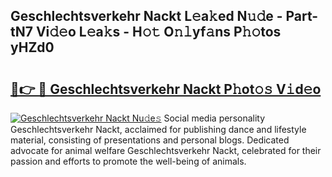 ## Geschlechtsverkehr Nackt L𝚎a𝚔ed N𝚞𝚍e - Part-tN7 Vi𝚍𝚎o L𝚎a𝚔s - H𝚘𝚝 O𝚗𝚕yf𝚊ns P𝚑𝚘tos yHZd0

# <h2><a href="http://kf8g94.oniu.top/?m=Geschlechtsverkehr+Nackt">🔗👉 🔴 Geschlechtsverkehr Nackt P𝚑ot𝚘𝚜 V𝚒d𝚎o</a></h2>

[![Geschlechtsverkehr Nackt Nu𝚍e𝚜](https://i.imgur.com/0qMVB7G.gif)](http://kf8g94.oniu.top/?m=Geschlechtsverkehr+Nackt)
Social media personality Geschlechtsverkehr Nackt, acclaimed for publishing dance and lifestyle material, consisting of presentations and personal blogs. Dedicated advocate for animal welfare Geschlechtsverkehr Nackt, celebrated for their passion and efforts to promote the well-being of animals.  
